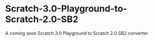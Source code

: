 # Scratch-3.0-Playground-to-Scratch-2.0-SB2

A coming soon Scratch 3.0 Playground to Scratch 2.0 SB2 converter.
